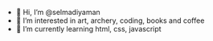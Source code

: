 - 👋 Hi, I’m @selmadiyaman
- 👀 I’m interested in art, archery, coding, books and coffee
- 🌱 I’m currently learning html, css, javascript


<!---
selmadiyaman/selmadiyaman is a ✨ special ✨ repository because its `README.md` (this file) appears on your GitHub profile.
You can click the Preview link to take a look at your changes.
--->
